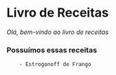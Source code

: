 # Livro de Receitas 

*Olá, bem-vindo ao livro de receitas*

### Possuímos essas receitas 

		- Estrogonoff de Frango
